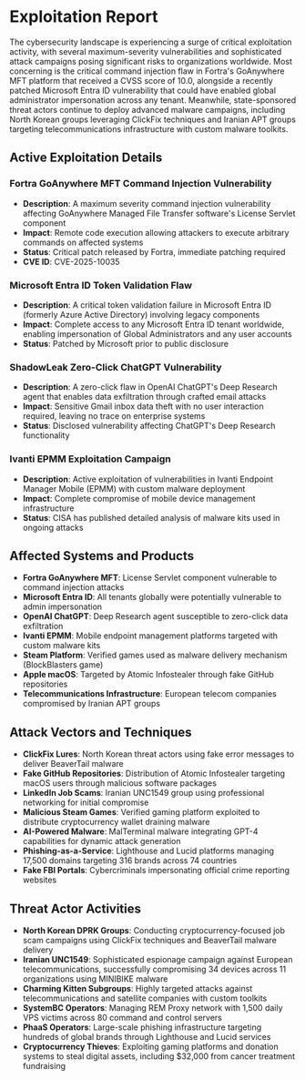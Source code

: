 # Exploitation Report

The cybersecurity landscape is experiencing a surge of critical exploitation activity, with several maximum-severity vulnerabilities and sophisticated attack campaigns posing significant risks to organizations worldwide. Most concerning is the critical command injection flaw in Fortra's GoAnywhere MFT platform that received a CVSS score of 10.0, alongside a recently patched Microsoft Entra ID vulnerability that could have enabled global administrator impersonation across any tenant. Meanwhile, state-sponsored threat actors continue to deploy advanced malware campaigns, including North Korean groups leveraging ClickFix techniques and Iranian APT groups targeting telecommunications infrastructure with custom malware toolkits.

## Active Exploitation Details

### Fortra GoAnywhere MFT Command Injection Vulnerability
- **Description**: A maximum severity command injection vulnerability affecting GoAnywhere Managed File Transfer software's License Servlet component
- **Impact**: Remote code execution allowing attackers to execute arbitrary commands on affected systems
- **Status**: Critical patch released by Fortra, immediate patching required
- **CVE ID**: CVE-2025-10035

### Microsoft Entra ID Token Validation Flaw
- **Description**: A critical token validation failure in Microsoft Entra ID (formerly Azure Active Directory) involving legacy components
- **Impact**: Complete access to any Microsoft Entra ID tenant worldwide, enabling impersonation of Global Administrators and any user accounts
- **Status**: Patched by Microsoft prior to public disclosure

### ShadowLeak Zero-Click ChatGPT Vulnerability
- **Description**: A zero-click flaw in OpenAI ChatGPT's Deep Research agent that enables data exfiltration through crafted email attacks
- **Impact**: Sensitive Gmail inbox data theft with no user interaction required, leaving no trace on enterprise systems
- **Status**: Disclosed vulnerability affecting ChatGPT's Deep Research functionality

### Ivanti EPMM Exploitation Campaign
- **Description**: Active exploitation of vulnerabilities in Ivanti Endpoint Manager Mobile (EPMM) with custom malware deployment
- **Impact**: Complete compromise of mobile device management infrastructure
- **Status**: CISA has published detailed analysis of malware kits used in ongoing attacks

## Affected Systems and Products

- **Fortra GoAnywhere MFT**: License Servlet component vulnerable to command injection attacks
- **Microsoft Entra ID**: All tenants globally were potentially vulnerable to admin impersonation
- **OpenAI ChatGPT**: Deep Research agent susceptible to zero-click data exfiltration
- **Ivanti EPMM**: Mobile endpoint management platforms targeted with custom malware kits
- **Steam Platform**: Verified games used as malware delivery mechanism (BlockBlasters game)
- **Apple macOS**: Targeted by Atomic Infostealer through fake GitHub repositories
- **Telecommunications Infrastructure**: European telecom companies compromised by Iranian APT groups

## Attack Vectors and Techniques

- **ClickFix Lures**: North Korean threat actors using fake error messages to deliver BeaverTail malware
- **Fake GitHub Repositories**: Distribution of Atomic Infostealer targeting macOS users through malicious software packages
- **LinkedIn Job Scams**: Iranian UNC1549 group using professional networking for initial compromise
- **Malicious Steam Games**: Verified gaming platform exploited to distribute cryptocurrency wallet draining malware
- **AI-Powered Malware**: MalTerminal malware integrating GPT-4 capabilities for dynamic attack generation
- **Phishing-as-a-Service**: Lighthouse and Lucid platforms managing 17,500 domains targeting 316 brands across 74 countries
- **Fake FBI Portals**: Cybercriminals impersonating official crime reporting websites

## Threat Actor Activities

- **North Korean DPRK Groups**: Conducting cryptocurrency-focused job scam campaigns using ClickFix techniques and BeaverTail malware delivery
- **Iranian UNC1549**: Sophisticated espionage campaign against European telecommunications, successfully compromising 34 devices across 11 organizations using MINIBIKE malware
- **Charming Kitten Subgroups**: Highly targeted attacks against telecommunications and satellite companies with custom toolkits
- **SystemBC Operators**: Managing REM Proxy network with 1,500 daily VPS victims across 80 command and control servers
- **PhaaS Operators**: Large-scale phishing infrastructure targeting hundreds of global brands through Lighthouse and Lucid services
- **Cryptocurrency Thieves**: Exploiting gaming platforms and donation systems to steal digital assets, including $32,000 from cancer treatment fundraising
